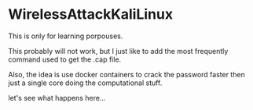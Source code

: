 # WirelessAttackKaliLinux

This is only for learning porpouses. 

This probably will not work, but I just like to add the most frequently command used to get the .cap file.

Also, the idea is use docker containers to crack the password faster then just a single core doing the computational stuff.

let's see what happens here...
